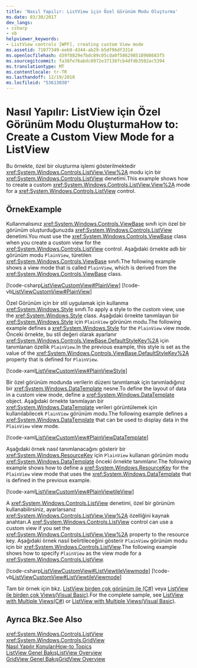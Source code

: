 ```yaml
---
title: 'Nasıl Yapılır: ListView için Özel Görünüm Modu Oluşturma'
ms.date: 03/30/2017
dev_langs:
- csharp
- vb
helpviewer_keywords:
- ListView controls [WPF], creating custom View mode
ms.assetid: 71077349-eeb9-4344-ab29-b5df96df3314
ms.openlocfilehash: d39f8829e7bdc89c05cda0f586298518908683f5
ms.sourcegitcommit: fa38fe76abdc8972e37138fcb4dfdb3502ac5394
ms.translationtype: MT
ms.contentlocale: tr-TR
ms.lasthandoff: 12/19/2018
ms.locfileid: "53613030"
---
```

# <a name="how-to-create-a-custom-view-mode-for-a-listview"></a><span data-ttu-id="9f776-102">Nasıl Yapılır: ListView için Özel Görünüm Modu Oluşturma</span><span class="sxs-lookup"><span data-stu-id="9f776-102">How to: Create a Custom View Mode for a ListView</span></span>
<span data-ttu-id="9f776-103">Bu örnekte, özel bir oluşturma işlemi gösterilmektedir <xref:System.Windows.Controls.ListView.View%2A> modu için bir <xref:System.Windows.Controls.ListView> denetimi.</span><span class="sxs-lookup"><span data-stu-id="9f776-103">This example shows how to create a custom <xref:System.Windows.Controls.ListView.View%2A> mode for a <xref:System.Windows.Controls.ListView> control.</span></span>  
  
## <a name="example"></a><span data-ttu-id="9f776-104">Örnek</span><span class="sxs-lookup"><span data-stu-id="9f776-104">Example</span></span>  
 <span data-ttu-id="9f776-105">Kullanmalısınız <xref:System.Windows.Controls.ViewBase> sınıfı için özel bir görünüm oluşturduğunuzda <xref:System.Windows.Controls.ListView> denetimi.</span><span class="sxs-lookup"><span data-stu-id="9f776-105">You must use the <xref:System.Windows.Controls.ViewBase> class when you create a custom view for the <xref:System.Windows.Controls.ListView> control.</span></span> <span data-ttu-id="9f776-106">Aşağıdaki örnekte adlı bir görünüm modu `PlainView`, türetilen <xref:System.Windows.Controls.ViewBase> sınıfı.</span><span class="sxs-lookup"><span data-stu-id="9f776-106">The following example shows a view mode that is called `PlainView`, which is derived from the <xref:System.Windows.Controls.ViewBase> class.</span></span>  
  
 [!code-csharp[ListViewCustomView#PlainView](../../../../samples/snippets/csharp/VS_Snippets_Wpf/ListViewCustomView/CSharp/PlainView.cs#plainview)]
 [!code-vb[ListViewCustomView#PlainView](../../../../samples/snippets/visualbasic/VS_Snippets_Wpf/ListViewCustomView/visualbasic/plainview.vb#plainview)]  
  
 <span data-ttu-id="9f776-107">Özel Görünüm için bir stil uygulamak için kullanma <xref:System.Windows.Style> sınıfı.</span><span class="sxs-lookup"><span data-stu-id="9f776-107">To apply a style to the custom view, use the <xref:System.Windows.Style> class.</span></span> <span data-ttu-id="9f776-108">Aşağıdaki örnekte tanımlayan bir <xref:System.Windows.Style> için `PlainView` görünüm modu.</span><span class="sxs-lookup"><span data-stu-id="9f776-108">The following example defines a <xref:System.Windows.Style> for the `PlainView` view mode.</span></span> <span data-ttu-id="9f776-109">Önceki örnekte, bu stil değeri olarak ayarlanır <xref:System.Windows.Controls.ViewBase.DefaultStyleKey%2A> için tanımlanan özellik `PlainView`.</span><span class="sxs-lookup"><span data-stu-id="9f776-109">In the previous example, this style is set as the value of the <xref:System.Windows.Controls.ViewBase.DefaultStyleKey%2A> property that is defined for `PlainView`.</span></span>  
  
 [!code-xaml[ListViewCustomView#PlainViewStyle](../../../../samples/snippets/csharp/VS_Snippets_Wpf/ListViewCustomView/CSharp/Themes/Generic.xaml#plainviewstyle)]  
  
 <span data-ttu-id="9f776-110">Bir özel görünüm modunda verilerin düzeni tanımlamak için tanımladığınız bir <xref:System.Windows.DataTemplate> nesne.</span><span class="sxs-lookup"><span data-stu-id="9f776-110">To define the layout of data in a custom view mode, define a <xref:System.Windows.DataTemplate> object.</span></span> <span data-ttu-id="9f776-111">Aşağıdaki örnekte tanımlayan bir <xref:System.Windows.DataTemplate> verileri görüntülemek için kullanılabilecek `PlainView` görünüm modu.</span><span class="sxs-lookup"><span data-stu-id="9f776-111">The following example defines a <xref:System.Windows.DataTemplate> that can be used to display data in the `PlainView` view mode.</span></span>  
  
 [!code-xaml[ListViewCustomView#PlainViewDataTemplate](../../../../samples/snippets/csharp/VS_Snippets_Wpf/ListViewCustomView/CSharp/Window1.xaml#plainviewdatatemplate)]  
  
 <span data-ttu-id="9f776-112">Aşağıdaki örnek nasıl tanımlanacağını gösterir bir <xref:System.Windows.ResourceKey> için `PlainView` kullanan görünüm modu <xref:System.Windows.DataTemplate> önceki örnekte tanımlanır.</span><span class="sxs-lookup"><span data-stu-id="9f776-112">The following example shows how to define a <xref:System.Windows.ResourceKey> for the `PlainView` view mode that uses the <xref:System.Windows.DataTemplate> that is defined in the previous example.</span></span>  
  
 [!code-xaml[ListViewCustomView#PlainViewtileView](../../../../samples/snippets/csharp/VS_Snippets_Wpf/ListViewCustomView/CSharp/Window1.xaml#plainviewtileview)]  
  
 <span data-ttu-id="9f776-113">A <xref:System.Windows.Controls.ListView> denetimi, özel bir görünüm kullanabilirsiniz, ayarlarsanız <xref:System.Windows.Controls.ListView.View%2A> özelliğini kaynak anahtarı.</span><span class="sxs-lookup"><span data-stu-id="9f776-113">A <xref:System.Windows.Controls.ListView> control can use a custom view if you set the <xref:System.Windows.Controls.ListView.View%2A> property to the resource key.</span></span> <span data-ttu-id="9f776-114">Aşağıdaki örnek nasıl belirtileceğini gösterir `PlainView` görünüm modu için bir <xref:System.Windows.Controls.ListView>.</span><span class="sxs-lookup"><span data-stu-id="9f776-114">The following example shows how to specify `PlainView` as the view mode for a <xref:System.Windows.Controls.ListView>.</span></span>  
  
 [!code-csharp[ListViewCustomView#ListViewtileViewmode](../../../../samples/snippets/csharp/VS_Snippets_Wpf/ListViewCustomView/CSharp/Window1.xaml.cs#listviewtileviewmode)]
 [!code-vb[ListViewCustomView#ListViewtileViewmode](../../../../samples/snippets/visualbasic/VS_Snippets_Wpf/ListViewCustomView/visualbasic/window1.xaml.vb#listviewtileviewmode)]  
  
 <span data-ttu-id="9f776-115">Tam bir örnek için bkz. [ListView birden çok görünüm ile (C#)](https://github.com/dotnet/samples/tree/master/snippets/csharp/VS_Snippets_Wpf/ListViewCustomView/CSharp) veya [ListView ile birden çok Views(Visual Basic)](https://github.com/dotnet/samples/tree/master/snippets/visualbasic/VS_Snippets_Wpf/ListViewCustomView/visualbasic).</span><span class="sxs-lookup"><span data-stu-id="9f776-115">For the complete sample, see [ListView with Multiple Views(C#)](https://github.com/dotnet/samples/tree/master/snippets/csharp/VS_Snippets_Wpf/ListViewCustomView/CSharp) or [ListView with Multiple Views(Visual Basic)](https://github.com/dotnet/samples/tree/master/snippets/visualbasic/VS_Snippets_Wpf/ListViewCustomView/visualbasic).</span></span>  
  
## <a name="see-also"></a><span data-ttu-id="9f776-116">Ayrıca Bkz.</span><span class="sxs-lookup"><span data-stu-id="9f776-116">See Also</span></span>  
 <xref:System.Windows.Controls.ListView>  
 <xref:System.Windows.Controls.GridView>  
 [<span data-ttu-id="9f776-117">Nasıl Yapılır Konuları</span><span class="sxs-lookup"><span data-stu-id="9f776-117">How-to Topics</span></span>](../../../../docs/framework/wpf/controls/listview-how-to-topics.md)  
 [<span data-ttu-id="9f776-118">ListView Genel Bakış</span><span class="sxs-lookup"><span data-stu-id="9f776-118">ListView Overview</span></span>](../../../../docs/framework/wpf/controls/listview-overview.md)  
 [<span data-ttu-id="9f776-119">GridView Genel Bakış</span><span class="sxs-lookup"><span data-stu-id="9f776-119">GridView Overview</span></span>](../../../../docs/framework/wpf/controls/gridview-overview.md)
